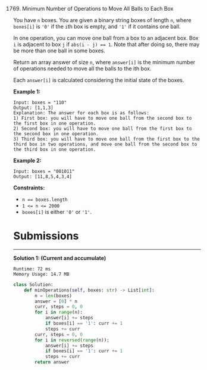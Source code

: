 1769. Minimum Number of Operations to Move All Balls to Each Box

You have `n` boxes. You are given a binary string boxes of length `n`, where `boxes[i]` is `'0'` if the `i`th box is empty, and `'1'` if it contains one ball.

In one operation, you can move one ball from a box to an adjacent box. Box `i` is adjacent to box `j` if `abs(i - j) == 1`. Note that after doing so, there may be more than one ball in some boxes.

Return an array answer of size `n`, where `answer[i]` is the minimum number of operations needed to move all the balls to the ith box.

Each `answer[i]` is calculated considering the initial state of the boxes.

 

**Example 1:**
```
Input: boxes = "110"
Output: [1,1,3]
Explanation: The answer for each box is as follows:
1) First box: you will have to move one ball from the second box to the first box in one operation.
2) Second box: you will have to move one ball from the first box to the second box in one operation.
3) Third box: you will have to move one ball from the first box to the third box in two operations, and move one ball from the second box to the third box in one operation.
```

**Example 2:**
```
Input: boxes = "001011"
Output: [11,8,5,4,3,4]
```

**Constraints:**

* `n == boxes.length`
* `1 <= n <= 2000`
* `boxes[i]` is either `'0'` or `'1'`.

# Submissions
---
**Solution 1: (Current and accumulate)**
```
Runtime: 72 ms
Memory Usage: 14.7 MB
```
```python
class Solution:
    def minOperations(self, boxes: str) -> List[int]:
        n = len(boxes)
        answer = [0] * n
        curr, steps = 0, 0
        for i in range(n):
            answer[i] += steps
            if boxes[i] == '1': curr += 1
            steps += curr
        curr, steps = 0, 0
        for i in reversed(range(n)):
            answer[i] += steps
            if boxes[i] == '1': curr += 1
            steps += curr
        return answer
```